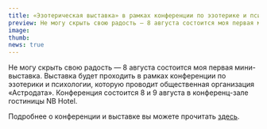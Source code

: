 ```yaml
---
title: «Эзотерическая выставка» в рамках конференции по эзотерике и психологии
preview: Не могу скрыть свою радость — 8 августа состоится моя первая мини-выставка. Выставка будет проходить в рамках конференции по эзотерики и психологии, которую проводит общественная организация «Астродата».
image: 
thumb: 
news: true
---
```


Не могу скрыть свою радость — 8 августа состоится моя первая мини-выставка. Выставка будет проходить в рамках конференции по эзотерики и психологии, которую проводит общественная организация «Астродата». Конференция состоится 8 и 9 августа в конференц-зале гостиницы NB Hotel.

Подробнее о конференции и выставке вы можете прочитать [здесь](http://astrodata.pro/arhiv/4642).
